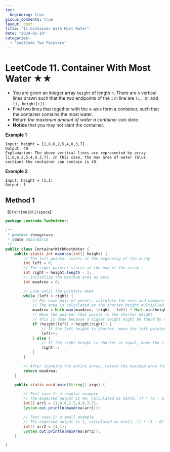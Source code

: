 ```yaml
---
toc:
  beginning: true
giscus_comments: true
layout: post
title: "11.Container With Most Water"
date: "2024-02-10"
categories:
  - "LeetCode Two Pointers"
---
```


# LeetCode 11. Container With Most Water ★★

- You are given an integer array `height` of length `n`. There are `n` vertical lines drawn such that the two endpoints of the `ith` line are `(i, 0)` and `(i, height[i])`.
- Find two lines that together with the x-axis form a container, such that the container contains the most water.
- Return *the maximum amount of water a container can store*.
- **Notice** that you may not slant the container.

**Example 1**

```
Input: height = [1,8,6,2,5,4,8,3,7]
Output: 49
Explanation: The above vertical lines are represented by array [1,8,6,2,5,4,8,3,7]. In this case, the max area of water (blue section) the container can contain is 49.
```

**Example 2**

```
Input: height = [1,1]
Output: 1
```

## Method 1

```tex
【O(n)time∣O(1)space】
```

```java
package Leetcode.TwoPointer;

/**
 * @author zhengstars
 * @date 2024/02/14
 */
public class ContainerWithMostWater {
    public static int maxArea(int[] height) {
        // The left pointer starts at the beginning of the array
        int left = 0;
        // The right pointer starts at the end of the array
        int right = height.length - 1;
        // Initialize the maximum area as zero
        int maxArea = 0;

        // Loop until the pointers meet
        while (left < right) {
            // For each pair of points, calculate the area and compare it with the previous maximum area
            // The area is calculated as the shorter height multiplied by the distance between the points
            maxArea = Math.max(maxArea, (right - left) * Math.min(height[left], height[right]));
            // Move the pointer that points to the shorter height
            // This is done because a higher height might be found by moving the pointer
            if (height[left] < height[right]) {
                // If the left height is shorter, move the left pointer to the right
                left++;
            } else {
                // If the right height is shorter or equal, move the right pointer to the left
                right--;
            }
        }

        // After scanning the entire array, return the maximum area found
        return maxArea;
    }

    public static void main(String[] args) {

        // Test case 1: a regular example
        // The expected output is 49, calculated as min(8, 7) * (8 - 1) = 49
        int[] arr1 = {1,8,6,2,5,4,8,3,7};
        System.out.println(maxArea(arr1));

        // Test case 2: a small example
        // The expected output is 1, calculated as min(1, 1) * (1 - 0) = 1
        int[] arr2 = {1,1};
        System.out.println(maxArea(arr2));
    }

}

```

